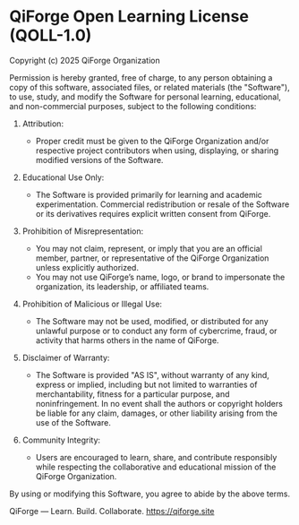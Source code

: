 # QiForge Open Learning License (QOLL-1.0)
Copyright (c) 2025 QiForge Organization

Permission is hereby granted, free of charge, to any person obtaining a copy
of this software, associated files, or related materials (the "Software"),
to use, study, and modify the Software for personal learning, educational,
and non-commercial purposes, subject to the following conditions:

1. Attribution:
   - Proper credit must be given to the QiForge Organization and/or
     respective project contributors when using, displaying, or sharing
     modified versions of the Software.

2. Educational Use Only:
   - The Software is provided primarily for learning and academic
     experimentation. Commercial redistribution or resale of the Software
     or its derivatives requires explicit written consent from QiForge.

3. Prohibition of Misrepresentation:
   - You may not claim, represent, or imply that you are an official member,
     partner, or representative of the QiForge Organization unless
     explicitly authorized.
   - You may not use QiForge’s name, logo, or brand to impersonate the
     organization, its leadership, or affiliated teams.

4. Prohibition of Malicious or Illegal Use:
   - The Software may not be used, modified, or distributed for any
     unlawful purpose or to conduct any form of cybercrime, fraud, or
     activity that harms others in the name of QiForge.

5. Disclaimer of Warranty:
   - The Software is provided "AS IS", without warranty of any kind,
     express or implied, including but not limited to warranties of
     merchantability, fitness for a particular purpose, and noninfringement.
     In no event shall the authors or copyright holders be liable for any
     claim, damages, or other liability arising from the use of the Software.

6. Community Integrity:
   - Users are encouraged to learn, share, and contribute responsibly while
     respecting the collaborative and educational mission of the QiForge
     Organization.

By using or modifying this Software, you agree to abide by the above terms.

QiForge — Learn. Build. Collaborate.
https://qiforge.site

